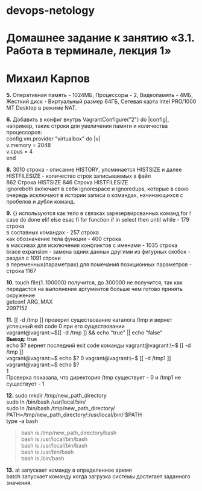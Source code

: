 # devops-netology

# Домашнее задание к занятию «3.1. Работа в терминале, лекция 1»
# Михаил Карпов


**5.** Оперативная память - 1024МБ, Процессоры - 2, Видеопамять - 4МБ, Жесткий диск - Виртуальный размер 64ГБ, Сетевая карта Intel PRO/1000 MT Desktop в режиме NAT.

**6.** Добавить в конфиг внутрь VagrantConfigure("2") do |config|, например, такие строки для увеличения памяти и количества процессоров:  
	config.vm.provider "virtualbox" do |v|  
  		v.memory = 2048  
  		v.cpus = 4  
	end

**8.** 3010 строка - описание HISTORY, упоминается HISTSIZE и далее HISTFILESIZE - количество строк записываемых в файл  
862 Строка HISTSIZE
846 Строка HISTFILESIZE  
ignoreboth включает в себя ignorespace и ignoredups, которые в свою очередь исключают в истории записи о командах, начинающихся с пробелов и дубли команд.

**9.** {} используются
как тело в связках зарезервированных команд for ! case do done elif else esac fi for function if in select then until while - 179 строка   
в составных командах - 257 строка  
как обозначение тела функции - 400 строка  
в массивах для исключения конфликтов с именами - 1035 строка  
brace expansion - замена одних данных другими из фигурных скобок - раздел с 1091 строки  
в переменных(параметрах) для помечания позиционных параметров - строка 1167

**10.** touch file{1..100000} получится, до 300000 не получится, так как передастся на выполнение аргументов больше чем готово  принять окружение   
getconf ARG_MAX  
2097152


**11.** [[ -d /tmp ]] проверит существование каталога /tmp и вернет успешный exit code 0 при его существовании  
vagrant@vagrant:\~$[[ -d /tmp ]] && echo "true" || echo "false"      
**Вывод:** true      
echo $? вернет последний exit code команды  
vagrant@vagrant:\~$ [[ -d /tmp ]]  
vagrant@vagrant:\~$ echo $?  
0  
vagrant@vagrant:\~$ [[ -d /tmp1 ]]  
vagrant@vagrant:\~$ echo $?  
1  
Проверка показала, что директория /tmp существует - 0 и /tmp1 не существует - 1.

**12.** sudo mkdir /tmp/new_path_directory  
sudo ln /bin/bash /usr/local/bin/  
sudo ln /bin/bash /tmp/new_path_directory/  
PATH=/tmp/new_path_directory/:/usr/local/bin/:$PATH  
type -a bash  
>bash is /tmp/new_path_directory/bash  
>bash is /usr/local/bin/bash  
>bash is /usr/local/bin/bash  
>bash is /usr/bin/bash  
>bash is /bin/bash

**13.** at запускает команду в определенное время  
batch запускает команду когда загрузка системы достигает заданного значения.